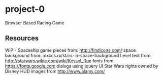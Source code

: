 # project-0
Browser Based Racing Game

## Resources
WIP -
Spaceship game pieces from: http://findicons.com/
space background from: mxxcs.ru/stars-in-space-background
Level text from: http://starwars.wikia.com/wiki/Kessel_Run
fonts from: https://fonts.google.com
dialogs using jquery UI
Star Wars rights owned by Disney
HUD images from http://www.alamy.com/ 
